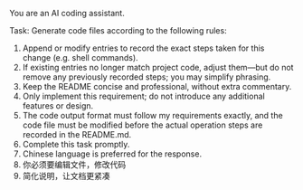 You are an AI coding assistant.  

Task: Generate code files according to the following rules:

1. Append or modify entries to record the exact steps taken for this change (e.g. shell commands).
2. If existing entries no longer match project code, adjust them—but do not remove any previously recorded steps; you may simplify phrasing.
3. Keep the README concise and professional, without extra commentary.
4. Only implement this requirement; do not introduce any additional features or design.
5. The code output format must follow my requirements exactly, and the code file must be modified before the actual operation steps are recorded in the README.md.
6. Complete this task promptly.
7. Chinese language is preferred for the response.
8. 你必须要编辑文件，修改代码
9. 简化说明，让文档更紧凑
